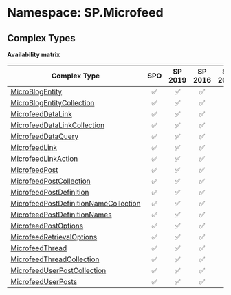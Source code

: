 # Namespace: SP.Microfeed

## Complex Types

**Availability matrix**

Complex Type | SPO | SP 2019 | SP 2016 | SP 2013
----------|:---:|:-------:|:-------:|:-------:
[MicroBlogEntity](./ComplexTypes/MicroBlogEntity.md) | ✅ | ✅ | ✅ | ✅
[MicroBlogEntityCollection](./ComplexTypes/MicroBlogEntityCollection.md) | ✅ | ✅ | ✅ | ✅
[MicrofeedDataLink](./ComplexTypes/MicrofeedDataLink.md) | ✅ | ✅ | ✅ | ✅
[MicrofeedDataLinkCollection](./ComplexTypes/MicrofeedDataLinkCollection.md) | ✅ | ✅ | ✅ | ✅
[MicrofeedDataQuery](./ComplexTypes/MicrofeedDataQuery.md) | ✅ | ✅ | ✅ | ✅
[MicrofeedLink](./ComplexTypes/MicrofeedLink.md) | ✅ | ✅ | ✅ | ✅
[MicrofeedLinkAction](./ComplexTypes/MicrofeedLinkAction.md) | ✅ | ✅ | ✅ | ✅
[MicrofeedPost](./ComplexTypes/MicrofeedPost.md) | ✅ | ✅ | ✅ | ✅
[MicrofeedPostCollection](./ComplexTypes/MicrofeedPostCollection.md) | ✅ | ✅ | ✅ | ✅
[MicrofeedPostDefinition](./ComplexTypes/MicrofeedPostDefinition.md) | ✅ | ✅ | ✅ | ✅
[MicrofeedPostDefinitionNameCollection](./ComplexTypes/MicrofeedPostDefinitionNameCollection.md) | ✅ | ✅ | ✅ | ✅
[MicrofeedPostDefinitionNames](./ComplexTypes/MicrofeedPostDefinitionNames.md) | ✅ | ✅ | ✅ | ✅
[MicrofeedPostOptions](./ComplexTypes/MicrofeedPostOptions.md) | ✅ | ✅ | ✅ | ✅
[MicrofeedRetrievalOptions](./ComplexTypes/MicrofeedRetrievalOptions.md) | ✅ | ✅ | ✅ | ✅
[MicrofeedThread](./ComplexTypes/MicrofeedThread.md) | ✅ | ✅ | ✅ | ✅
[MicrofeedThreadCollection](./ComplexTypes/MicrofeedThreadCollection.md) | ✅ | ✅ | ✅ | ✅
[MicrofeedUserPostCollection](./ComplexTypes/MicrofeedUserPostCollection.md) | ✅ | ✅ | ✅ | ✅
[MicrofeedUserPosts](./ComplexTypes/MicrofeedUserPosts.md) | ✅ | ✅ | ✅ | ✅